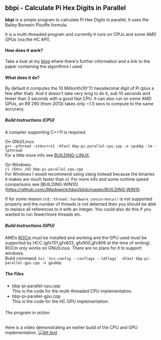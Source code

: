## bbpi - Calculate Pi Hex Digits in Parallel
**bbpi** is a simple program to calculate Pi Hex Digits in parallel, it uses the Bailey Borwein Plouffe formula.

It is a multi-threaded program and currently it runs on CPUs and some AMD GPUs (via the HC API).

#### How does it work?  
Take a look at my [blog](http://madgwick.xyz/bbp-pi-parallel-calculation.php) where there's further information and a link to the paper containing the algorithms I used.

#### What does it do?
By default it computes the 10 Millionth(10^7) hexadecimal digit of Pi (plus a few after that). And it doesn't take very long to do it, sub 10 seconds and fewer than 3 seconds with a good fast CPU. It can also run on some AMD GPUs, an R9 290 (from 2013) takes only ~1.5 secs to compute to the same accuracy.

##### Build Instructions (CPU)
A compiler supporting C++11 is required.

On GNU/Linux:  
`g++ -pthread -std=c++11 -Ofast bbp-pi-parallel-cpu.cpp -o cpubbp -lm -lpthread`    
For a little more info see [BUILDING-LINUX](https://github.com/JMadgwick/bbpi/blob/master/BUILDING-LINUX).

On Windows:   
`cl /EHsc /O2 bbp-pi-parallel-cpu.cpp`   
For Windows I would recommend using clang instead because the binaries it makes are much faster than cl. For more info and some runtime speed comparisons see [BUILDING-WIN10](https://github.com/JMadgwick/bbpi/blob/master/BUILDING-WIN10.

If for some reason `std::thread::hardware_concurrency()` is not supported properly and the number of threads is not detected then you should be able to replace all references to it with an integer. You could also do this if you wanted to run fewer/more threads etc.

##### Build Instructions (GPU)
AMDs [ROCm](https://github.com/RadeonOpenCompute/ROCm) must be installed and working and the GPU used must be supported by HCC (gfx701,gfx803, gfx900,gfx906 at the time of writing). ROCm only works on GNU/Linux. There are no plans for it to support windows.   
Build command: ``hcc `hcc-config --cxxflags --ldflags` -Ofast bbp-pi-parallel-gpu.cpp -o gpubbp``

##### The Files
+ bbp-pi-parallel-cpu.cpp  
This is the code for the multi-threaded CPU implementation.
+ bbp-pi-parallel-gpu.cpp   
This is the code for the HC GPU implementation.


###### The program in action
Here is a video demonstrating an earlier build of the CPU and GPU implementation.
[![Alt text](https://img.youtube.com/vi/kC9i8Almlbg/0.jpg)](https://www.youtube.com/watch?v=kC9i8Almlbg)
